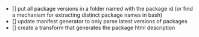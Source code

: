 - [] put all package versions in a folder named with the package id (or find a mechanism for extracting distinct package names in bash)
- [] update manifest generator to only parse latest versions of packages
- [] create a transform that generates the package html description